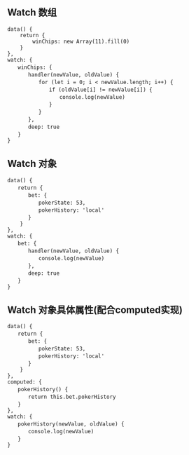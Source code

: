 ## Watch 数组

	data() {
	    return {
	        winChips: new Array(11).fill(0)   
	    }
	},
	watch: {
	　　winChips: {
	　　　　handler(newValue, oldValue) {
	　　　　　　for (let i = 0; i < newValue.length; i++) {
	　　　　　　　　if (oldValue[i] != newValue[i]) {
	　　　　　　　　　　console.log(newValue)
	　　　　　　　　}
	　　　　　　}
	　　　　},
	　　　　deep: true
	　　}
	}

## Watch 对象

	data() {
	　　return {
	　　　　bet: {
	　　　　　　pokerState: 53,
	　　　　　　pokerHistory: 'local'
	　　　　}   
	    }
	},
	watch: {
	　　bet: {
	　　　　handler(newValue, oldValue) {
	　　　　　　console.log(newValue)
	　　　　},
	　　　　deep: true
	　　}
	}

## Watch 对象具体属性(配合computed实现)

	data() {
	　　return {
	　　　　bet: {
	　　　　　　pokerState: 53,
	　　　　　　pokerHistory: 'local'
	　　　　}   
	    }
	},
	computed: {
	　　pokerHistory() {
	　　　　return this.bet.pokerHistory
	　　}
	},
	watch: {
	　　pokerHistory(newValue, oldValue) {
	　　　　console.log(newValue)
	　　}
	}